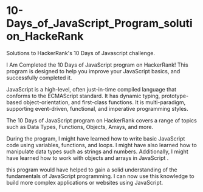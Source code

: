 # 10-Days_of_JavaScript_Program_solution_HackeRank
Solutions to HackerRank's 10 Days of Javascript challenge.

I Am Completed the 10 Days of JavaScript program on HackerRank! This program is designed to help you improve your JavaScript basics, and  successfully completed it.

JavaScript is a high-level, often just-in-time compiled language that conforms to the ECMAScript standard. It has dynamic typing, prototype-based object-orientation, and first-class functions. It is multi-paradigm, supporting event-driven, functional, and imperative programming styles.

The 10 Days of JavaScript program on HackerRank covers a range of topics such as Data Types, Functions, Objects, Arrays, and more.

During the program, I might have learned how to write basic JavaScript code using variables, functions, and loops. I might have also learned how to manipulate data types such as strings and numbers. Additionally, I might have learned how to work with objects and arrays in JavaScript .

this program would have helped to gain a solid understanding of the fundamentals of JavaScript programming. I can now use this knowledge to build more complex applications or websites using JavaScript.
